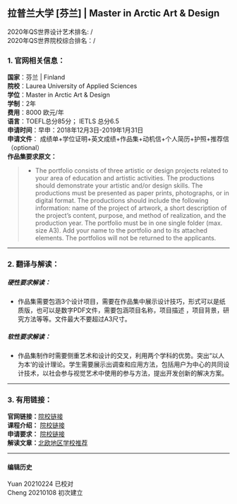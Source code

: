 ## 拉普兰大学 [芬兰]  | Master in Arctic Art & Design
2020年QS世界设计艺术排名: /  
2020年QS世界院校综合排名：/

### 1. 官网相关信息：

**国家**：芬兰 | Finland  
**院校**：Laurea University of Applied Sciences  
**学位**：Master in Arctic Art & Design  
**学制**：2年  
**费用**：8000 欧元/年  
**语言**：TOEFL总分85分；
         IETLS 总分6.5  
**申请时间**：早申：2018年12月3日-2019年1月31日  
**申请文件**： 成绩单+学位证明+英文成绩+作品集+动机信+个人简历+护照+推荐信（optional）  
**作品集要求原文：**  

> - The portfolio consists of three artistic or design projects related to your area of education and artistic activities. The productions should demonstrate your artistic and/or design skills. The productions must be presented as paper prints, photographs, or in digital format. The productions should include the following information: name of the project of artwork, a short description of the project’s content, purpose, and method of realization, and the production year. The portfolio must be in one single folder (max. size A3). Add your name to the portfolio and to its attached elements. The portfolios will not be returned to the applicants.

---


### 2. 翻译与解读：

##### 硬性要求解读：
- 作品集需要包涵3个设计项目，需要在作品集中展示设计技巧，形式可以是纸质版，也可以是数字PDF文件，需要包涵项目名称，项目描述 ，项目背景，研究方法等等。文件最大不要超过A3尺寸。  


##### 软性要求解读：
- 作品集制作时需要侧重艺术和设计的交叉，利用两个学科的优势。突出“以人为本‘的设计理论。学生需要展示出调查和应用方法，包括用户为中心的共同设计技术，以社会参与视觉艺术中使用的参与方法，提出开发创新的解决方案。

---


### 3. 有用链接：

**官网链接：**[院校链接](https://www.ulapland.fi/EN/Units/Faculty-of-Art-and-Design/Studies/Masters-Degree-Programme-in-Arctic-Art-and-Design)  
**课程介绍：** [院校链接](https://www.ulapland.fi/loader.aspx?id=b41370b3-9bf7-447d-820a-182b044d664f)  
**申请要求：** [院校链接](https://www.ulapland.fi/loader.aspx?id=2490461e-5b32-465d-a689-fb3167ab7a19)  
**解读文章：**[北欧地区学校推荐](http://www.makebi.net/7216.html)  



---


#### 编辑历史
Yuan 20210224 已校对  
Cheng 20210108 初次建立  
